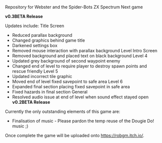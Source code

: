 Repository for Webster and the Spider-Bots ZX Spectrum Next game

**v0.3BETA Release**

Updates include:
Title Screen
- Reduced parallax background
- Changed graphics behind game title
- Darkened settings box
- Removed mouse interaction with parallax background
Level Intro Screen
- Removed background and placed text on black background
Level 4
- Updated grey background of second waypoint enemy
- Changed end of level to require player to destroy spawn points and rescue friendly
Level 5
- Updated incorrect tile graphic
- Moved end of level fixed savepoint to safe area
Level 6
- Expanded final section placing fixed savepoint in safe area
- Fixed hazards in final section
General
- Resolved audio issue at end of level when sound effect stayed open
**v0.2BETA Release**

Currently the only outstanding elements of this game are:

- Finalisation of music - Please pardon the temp reuse of the Dougie Do! music ;)
  
Once complete the game will be uploaded onto https://robgm.itch.io/.
